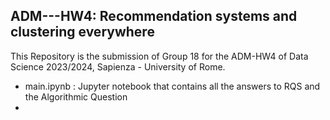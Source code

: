 ## ADM---HW4: Recommendation systems and clustering everywhere
This Repository is the submission of Group 18 for the ADM-HW4 of Data Science 2023/2024, Sapienza - University of Rome.

* main.ipynb : Jupyter notebook that contains all the answers to RQS and the Algorithmic Question
* 
